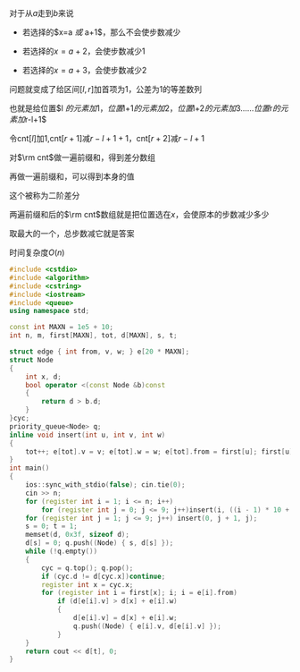 对于从$a$走到$b$来说

 - 若选择的$x=a $或$ a+1$，那么不会使步数减少

 - 若选择的$x=a+2$，会使步数减少$1$

 - 若选择的$x=a+3$，会使步数减少$2$

问题就变成了给区间$[l,r]$加首项为$1$，公差为$1$的等差数列

也就是给位置$l $的元素加$1$，位置$l+1$的元素加$2$，位置$l+2$的元素加$3$……位置$r$的元素加$r-l+1$

令$\text{cnt}[l]$加$1$,$\text{cnt}[r+1]$减$r-l+1+1$，$\text{cnt}[r+2]$减$r-l+1$

对$\rm cnt$做一遍前缀和，得到差分数组

再做一遍前缀和，可以得到本身的值

这个被称为二阶差分

两遍前缀和后的$\rm cnt$数组就是把位置选在$x$，会使原本的步数减少多少

取最大的一个，总步数减它就是答案

时间复杂度$O(n)$

```cpp
#include <cstdio>
#include <algorithm>
#include <cstring>
#include <iostream>
#include <queue>
using namespace std;

const int MAXN = 1e5 + 10;
int n, m, first[MAXN], tot, d[MAXN], s, t;

struct edge { int from, v, w; } e[20 * MAXN];
struct Node
{
	int x, d;
	bool operator <(const Node &b)const
	{
		return d > b.d;
	}
}cyc;
priority_queue<Node> q;
inline void insert(int u, int v, int w)
{
	tot++; e[tot].v = v; e[tot].w = w; e[tot].from = first[u]; first[u] = tot;
}
int main()
{
	ios::sync_with_stdio(false); cin.tie(0);
	cin >> n;
	for (register int i = 1; i <= n; i++)
		for (register int j = 0; j <= 9; j++)insert(i, ((i - 1) * 10 + j) % n + 1, j);
	for (register int j = 1; j <= 9; j++) insert(0, j + 1, j);
	s = 0; t = 1;
	memset(d, 0x3f, sizeof d);
	d[s] = 0; q.push((Node) { s, d[s] });
	while (!q.empty())
	{
		cyc = q.top(); q.pop();
		if (cyc.d != d[cyc.x])continue;
		register int x = cyc.x;
		for (register int i = first[x]; i; i = e[i].from)
			if (d[e[i].v] > d[x] + e[i].w)
			{
				d[e[i].v] = d[x] + e[i].w;
				q.push((Node) { e[i].v, d[e[i].v] });
			}
	}
	return cout << d[t], 0;
}
```
